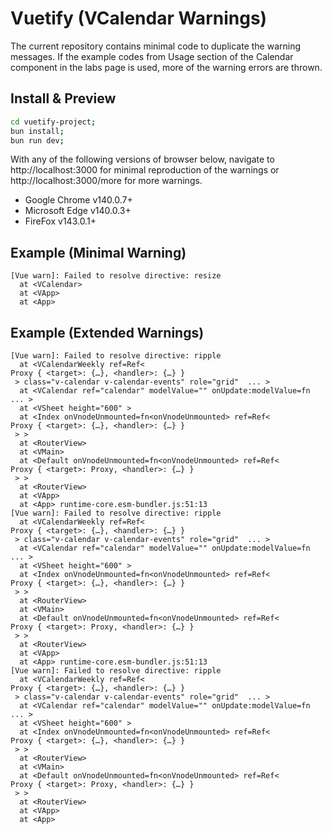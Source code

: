 # Vuetify (VCalendar Warnings)

The current repository contains minimal code to duplicate the warning messages. If the example codes from Usage section of the Calendar component in the labs page is used, more of the warning errors are thrown.

## Install & Preview
```sh
cd vuetify-project;
bun install;
bun run dev;
```

With any of the following versions of browser below, navigate to http://localhost:3000 for minimal reproduction of the warnings or http://localhost:3000/more for more warnings.
- Google Chrome v140.0.7+
- Microsoft Edge v140.0.3+
- FireFox v143.0.1+

## Example (Minimal Warning)
```
[Vue warn]: Failed to resolve directive: resize 
  at <VCalendar> 
  at <VApp> 
  at <App>
```

## Example (Extended Warnings)
```
[Vue warn]: Failed to resolve directive: ripple 
  at <VCalendarWeekly ref=Ref< 
Proxy { <target>: {…}, <handler>: {…} }
 > class="v-calendar v-calendar-events" role="grid"  ... > 
  at <VCalendar ref="calendar" modelValue="" onUpdate:modelValue=fn  ... > 
  at <VSheet height="600" > 
  at <Index onVnodeUnmounted=fn<onVnodeUnmounted> ref=Ref< 
Proxy { <target>: {…}, <handler>: {…} }
 > > 
  at <RouterView> 
  at <VMain> 
  at <Default onVnodeUnmounted=fn<onVnodeUnmounted> ref=Ref< 
Proxy { <target>: Proxy, <handler>: {…} }
 > > 
  at <RouterView> 
  at <VApp> 
  at <App> runtime-core.esm-bundler.js:51:13
[Vue warn]: Failed to resolve directive: ripple 
  at <VCalendarWeekly ref=Ref< 
Proxy { <target>: {…}, <handler>: {…} }
 > class="v-calendar v-calendar-events" role="grid"  ... > 
  at <VCalendar ref="calendar" modelValue="" onUpdate:modelValue=fn  ... > 
  at <VSheet height="600" > 
  at <Index onVnodeUnmounted=fn<onVnodeUnmounted> ref=Ref< 
Proxy { <target>: {…}, <handler>: {…} }
 > > 
  at <RouterView> 
  at <VMain> 
  at <Default onVnodeUnmounted=fn<onVnodeUnmounted> ref=Ref< 
Proxy { <target>: Proxy, <handler>: {…} }
 > > 
  at <RouterView> 
  at <VApp> 
  at <App> runtime-core.esm-bundler.js:51:13
[Vue warn]: Failed to resolve directive: ripple 
  at <VCalendarWeekly ref=Ref< 
Proxy { <target>: {…}, <handler>: {…} }
 > class="v-calendar v-calendar-events" role="grid"  ... > 
  at <VCalendar ref="calendar" modelValue="" onUpdate:modelValue=fn  ... > 
  at <VSheet height="600" > 
  at <Index onVnodeUnmounted=fn<onVnodeUnmounted> ref=Ref< 
Proxy { <target>: {…}, <handler>: {…} }
 > > 
  at <RouterView> 
  at <VMain> 
  at <Default onVnodeUnmounted=fn<onVnodeUnmounted> ref=Ref< 
Proxy { <target>: Proxy, <handler>: {…} }
 > > 
  at <RouterView> 
  at <VApp> 
  at <App>
```

